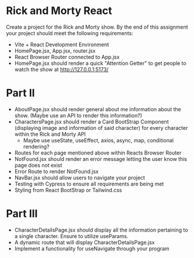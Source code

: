 # Rick and Morty React
Create a project for the Rick and Morty show. By the end of this assignment your project should meet the following requirements:

- Vite + React Development Environment
- HomePage.jsx, App.jsx, router.jsx
- React Browser Router connected to App.jsx
- HomePage.jsx should render a quick "Attention Getter" to get people to watch the show at http://127.0.0.1:5173/

# Part II

- AboutPage.jsx should render general about me information about the show. (Maybe use an API to render this information?)
- CharactersPage.jsx should render a Card BootStrap Component (displaying image and information of said character) for every character within the Rick and Morty API
    - Maybe use useState, useEffect, axios, async, map, conditional rendering?
- Routes for each page mentioned above within Reacts Browser Router
- NotFound.jsx should render an error message letting the user know this page does not exist
- Error Route to render NotFound.jsx
- NavBar.jsx should allow users to navigate your project
- Testing with Cypress to ensure all requirements are being met
- Styling from React BootStrap or Tailwind.css

# Part III

- CharacterDetailsPage.jsx should display all the information pertaining to a single character. Ensure to utilize useParams.
- A dynamic route that will display CharacterDetailsPage.jsx
- Implement a functionality for useNavigate through your program